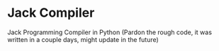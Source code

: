 # Jack Compiler
Jack Programming Compiler in Python (Pardon the rough code, it was written in a couple days, might update in the future)
